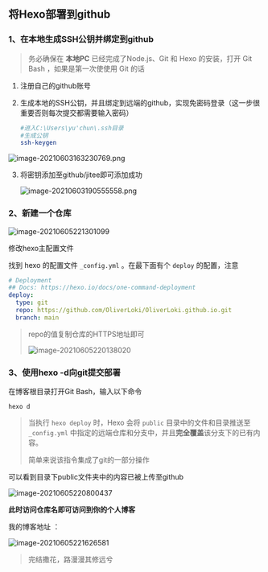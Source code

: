 ## 将Hexo部署到github



### 1、在本地生成SSH公钥并绑定到github

> 务必确保在 **本地PC** 已经完成了Node.js、Git 和 Hexo 的安装，打开 Git Bash ，如果是第一次使使用 Git 的话

1. 注册自己的github账号

2. 生成本地的SSH公钥，并且绑定到远端的github，实现免密码登录（这一步很重要否则每次提交都需要输入密码）

   ```bash
   #进入C:\Users\yu'chun\.ssh目录
   #生成公钥
   ssh-keygen
   ```

![image-20210603163230769.png](https://img-blog.csdnimg.cn/img_convert/27d26e9e4216c2f6aa790b6bf98748f1.png)

3. 将密钥添加至github/jitee即可添加成功

   ![image-20210603190555558.png](https://img-blog.csdnimg.cn/img_convert/36d727ee9b499666a0e1cfbab44960ca.png)

### 2、新建一个仓库

![image-20210605221301099](https://i.loli.net/2021/06/05/ZthufrCBlF4N1qd.png)

修改hexo主配置文件

找到 hexo 的配置文件 `_config.yml` 。在最下面有个 `deploy` 的配置，注意

```yaml
# Deployment
## Docs: https://hexo.io/docs/one-command-deployment
deploy:
  type: git
  repo: https://github.com/OliverLoki/OliverLoki.github.io.git 
  branch: main
```

> repo的值复制仓库的HTTPS地址即可
>
> ![image-20210605220138020](https://i.loli.net/2021/06/05/tvmL8EIhxyfwFJV.png)

### 3、使用hexo -d向git提交部署

在博客根目录打开Git Bash，输入以下命令

```
hexo d
```

> 当执行 `hexo deploy` 时，Hexo 会将 `public` 目录中的文件和目录推送至 `_config.yml` 中指定的远端仓库和分支中，并且**完全覆盖**该分支下的已有内容。
>
> 简单来说该指令集成了git的一部分操作

可以看到目录下public文件夹中的内容已被上传至github

![image-20210605220800437](https://i.loli.net/2021/06/05/r5dgPsKGHWYpLaV.png)

**此时访问仓库名即可访问到你的个人博客**

我的博客地址 ：

![image-20210605221626581](https://i.loli.net/2021/06/05/6zFYseiRq3JmWvL.png)







> 完结撒花，路漫漫其修远兮